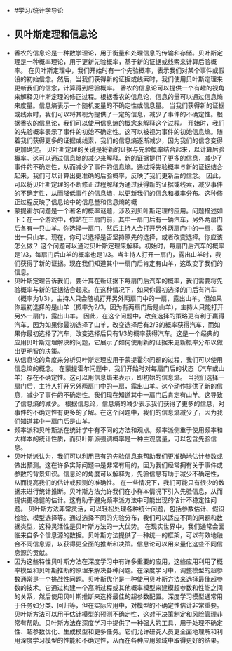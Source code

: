 - #学习/统计学导论
- ## 贝叶斯定理和信息论
- 香农的信息论是一种数学理论，用于衡量和处理信息的传输和存储。贝叶斯定理是一种概率理论，用于更新先验概率，基于新的证据或线索来计算后验概率。
  在贝叶斯定理中，我们开始时有一个先验概率，表示我们对某个事件或假设的初始信念。然后，当我们获得新的证据或线索时，我们使用贝叶斯定理来更新我们的信念，计算得到后验概率。
  香农的信息论可以提供一个有趣的视角来解释贝叶斯定理的修正过程。根据香农的信息论，信息的量可以通过信息熵来度量。信息熵表示一个随机变量的不确定性或信息量。
  当我们获得新的证据或线索时，我们可以将其视为提供了一定的信息，减少了事件的不确定性。根据香农的信息论，我们可以使用信息熵的概念来解释这个过程。
  开始时，我们的先验概率表示了事件的初始不确定性。这可以被视为事件的初始信息熵。随着我们获得更多的证据或线索，我们的信息熵逐渐减少，因为我们的信念变得更加确定。
  贝叶斯定理的关键是将新的证据与先验概率结合起来，以计算后验概率。这可以通过信息熵的减少来解释。新的证据提供了更多的信息，减少了事件的不确定性，从而减少了事件的信息熵。通过将先验概率与新的证据结合起来，我们可以计算出更准确的后验概率，反映了我们更新后的信念。
  因此，可以将贝叶斯定理的不断修正过程解释为通过获得新的证据或线索，减少事件的不确定性，从而降低事件的信息熵，以更新我们的信念和概率分布。这种修正过程反映了信息论中的信息量和信息熵的概
- 蒙提霍尔问题是一个著名的概率谜题，涉及到贝叶斯定理的应用。问题描述如下：在一个游戏中，你站在三扇门前，其中一扇门后有一辆汽车，另外两扇门后各有一只山羊。你选择一扇门，然后主持人会打开另外两扇门中的一扇，露出一只山羊。现在，你可以选择是否坚持原先的选择，或者改变选择。你应该怎么做？
  这个问题可以通过贝叶斯定理来解释。初始时，每扇门后汽车的概率是1/3，每扇门后山羊的概率也是1/3。当主持人打开一扇门，露出山羊时，我们获得了新的证据。现在我们知道其中一扇门后肯定有山羊，这改变了我们的信息。
- 贝叶斯定理告诉我们，要计算在新证据下每扇门后汽车的概率，我们需要将先验概率与新的证据结合起来。在这种情况下，如果你最初选择的门后有汽车（概率为1/3），主持人只会随机打开另外两扇门中的一扇，露出山羊。但如果你最初选择的是山羊（概率为2/3，因为有两扇门后是山羊），主持人只能打开另外一扇门，露出山羊。
  因此，在这个问题中，改变选择的策略更有利于赢得汽车，因为如果你最初选择了山羊，改变选择后有2/3的概率获得汽车，而如果你最初选择了汽车，改变选择后只有1/3的概率获得汽车。这是一个经典的应用贝叶斯定理解决的问题，它展示了如何使用新的证据来更新概率分布以做出更明智的决策。
- 从信息论的角度来分析贝叶斯定理应用于蒙提霍尔问题的过程，我们可以使用信息熵的概念。
  在蒙提霍尔问题中，我们开始时对每扇门后的状态（汽车或山羊）存在不确定性。这可以用信息熵来表示，即初始的信息熵。
  当我们选择一扇门后，主持人打开另外两扇门中的一扇，露出山羊。这个动作提供了新的信息，减少了事件的不确定性。我们现在知道其中一扇门后肯定有山羊。这导致了信息熵的减少。
  根据信息论，信息熵的减少表示我们获得了更多的信息，对事件的不确定性有更多的了解。在这个问题中，我们的信息熵减少了，因为我们知道其中一扇门后是山羊。
- 频率派和贝叶斯派在统计学中有不同的方法和观点。频率派侧重于使用频率和大样本的统计性质，而贝叶斯派强调概率是一种主观度量，可以包含先验信息。
- 贝叶斯派认为，我们可以利用已有的先验信息来帮助我们更准确地估计参数或做出预测。这在许多实际问题中是非常有用的，因为我们经常拥有关于事件或参数的背景知识。信息论的角度可以解释为，先验信息有助于减少不确定性，从而提高我们的估计或预测的准确性。
  在一些情况下，我们可能只有很少的数据来进行统计推断。贝叶斯方法允许我们在小样本情况下引入先验信息，从而提供更稳健的估计。这有助于避免频率派方法中可能出现的估计不稳定性问题。
  贝叶斯方法非常灵活，可以轻松处理各种统计问题，包括参数估计、假设检验、模型选择等。通过选择不同的先验分布，我们可以适应不同的问题和数据类型，这种灵活性是贝叶斯方法的一大优势。
  在现实世界中，我们通常会面临来自多个信息源的数据。贝叶斯方法提供了一种统一的框架，可以有效地融合不同信息源，以获得更全面的推断和决策。信息论可以用来量化这些不同信息源的贡献。
- 因为这些特性贝叶斯方法在深度学习中有许多重要的应用，这些应用利用了概率模型和贝叶斯推断的原理来解决各种问题。在深度学习中，调整模型的超参数通常是一个挑战性问题。贝叶斯优化是一种使用贝叶斯方法来选择最佳超参数的技术。它通过构建一个高斯过程或其他概率模型来建模超参数和性能之间的关系，然后使用贝叶斯推断来选择最佳的超参数配置。深度学习模型通常用于任务如分类、回归等，但在实际应用中，对模型的不确定性估计非常重要。贝叶斯方法可以用于估计模型的预测不确定性，这对于决策制定和风险管理非常有帮助。贝叶斯方法在深度学习中提供了一种强大的工具，用于处理不确定性、超参数优化、生成模型和更多任务。它们允许研究人员更全面地理解和利用深度学习模型的性能和不确定性，从而在各种应用领域中取得更好的结果。